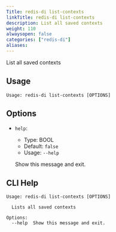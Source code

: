 ```yaml
---
Title: redis-di list-contexts
linkTitle: redis-di list-contexts
description: List all saved contexts
weight: 110
alwaysopen: false
categories: ["redis-di"]
aliases: 
---
```


List all saved contexts

## Usage

```
Usage: redis-di list-contexts [OPTIONS]
```

## Options
* `help`: 
  * Type: BOOL 
  * Default: `false`
  * Usage: `--help`

  Show this message and exit.



## CLI Help

```
Usage: redis-di list-contexts [OPTIONS]

  Lists all saved contexts

Options:
  --help  Show this message and exit.
```


